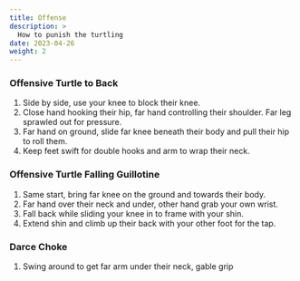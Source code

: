 ```yaml
---
title: Offense
description: >
  How to punish the turtling
date: 2023-04-26
weight: 2
---
```


### Offensive Turtle to Back

1. Side by side, use your knee to block their knee.
2. Close hand hooking their hip, far hand controlling their shoulder. Far leg sprawled out for pressure.
3. Far hand on ground, slide far knee beneath their body and pull their hip to roll them.
4. Keep feet swift for double hooks and arm to wrap their neck.

### Offensive Turtle Falling Guillotine

1. Same start, bring far knee on the ground and towards their body.
2. Far hand over their neck and under, other hand grab your own wrist.
3. Fall back while sliding your knee in to frame with your shin.
4. Extend shin and climb up their back with your other foot for the tap.

### Darce Choke

1. Swing around to get far arm under their neck, gable grip 
